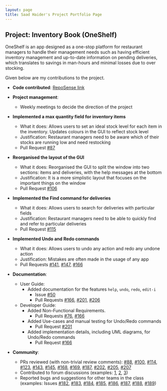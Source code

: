 ```yaml
---
layout: page
title: Saad Haider's Project Portfolio Page
---
```


## Project: Inventory Book (OneShelf)

OneShelf is an app designed as a one-stop platform for restaurant managers to handle their management needs such as having efficient inventory management 
and up-to-date information on pending deliveries, which translates to savings in man-hours and minimal losses due to over stocking.

Given below are my contributions to the project.

* **Code contributed**: [RepoSense link](https://nus-cs2103-ay2021s1.github.io/tp-dashboard/#search=T12-1&sort=groupTitle&sortWithin=title&since=2020-08-14&timeframe=commit&mergegroup=&groupSelect=groupByRepos&breakdown=false&tabOpen=true&tabType=authorship&tabAuthor=halcon-blanco&tabRepo=AY2021S1-CS2103T-T12-1%2Ftp%5Bmaster%5D&authorshipIsMergeGroup=false&authorshipFileTypes=)

* **Project management**:
  * Weekly meetings to decide the direction of the project

* **Implemented a max quantity field for inventory items**
  * What it does: Allows users to set an ideal stock level for each item in the inventory. Updates colours in the GUI to reflect stock level
  * Justification: Restaurant managers need to be aware which of their stocks are running low and need restocking
  * Pull Request [#87](https://github.com/AY2021S1-CS2103T-T12-1/tp/pull/87)
  
* **Reorganised the layout of the GUI**
  * What it does: Reorganised the GUI to split the window into two sections: items and deliveries, with the help messages at the bottom
  * Justification: It is a more simplistic layout that focuses on the important things on the window
  * Pull Request [#106](https://github.com/AY2021S1-CS2103T-T12-1/tp/pull/106)

* **Implemented the Find command for deliveries**
  * What it does: Allows users to search for deliveries with particular fields
  * Justification: Restaurant managers need to be able to quickly find and refer to particular deliveries
  * Pull Request [#115](https://github.com/AY2021S1-CS2103T-T12-1/tp/pull/115)
  
* **Implemented Undo and Redo commands**
  * What it does: Allows users to undo any action and redo any undone action
  * Justification: Mistakes are often made in the usage of any app
  * Pull Requests [#141](https://github.com/AY2021S1-CS2103T-T12-1/tp/pull/141), [#147](https://github.com/AY2021S1-CS2103T-T12-1/tp/pull/147),
    [#166](https://github.com/AY2021S1-CS2103T-T12-1/tp/pull/166)
  
* **Documentation**:
  * User Guide:
    * Added documentation for the features `help`, `undo`, `redo`, `edit-i`
        * Issue [\#50](https://github.com/AY2021S1-CS2103T-T12-1/tp/issues/50)
        * Pull Requests [#166](https://github.com/AY2021S1-CS2103T-T12-1/tp/pull/166), [#201](https://github.com/AY2021S1-CS2103T-T12-1/tp/pull/201), 
          [#206](https://github.com/AY2021S1-CS2103T-T12-1/tp/pull/206)
  * Developer Guide:
    * Added Non-Functional Requirements.
        * Pull Requests [#76](https://github.com/AY2021S1-CS2103T-T12-1/tp/pull/76), [#166](https://github.com/AY2021S1-CS2103T-T12-1/tp/pull/166)
    * Added Use-cases and manual testing for Undo/Redo commands
        * Pull Request [#201](https://github.com/AY2021S1-CS2103T-T12-1/tp/pull/201)
    * Added implementation details, including UML diagrams, for Undo/Redo commands
        * Pull Request [#166](https://github.com/AY2021S1-CS2103T-T12-1/tp/pull/166)

* **Community**:
  * PRs reviewed (with non-trivial review comments):
      [#88](https://github.com/AY2021S1-CS2103T-T12-1/tp/pull/88),
      [#100](https://github.com/AY2021S1-CS2103T-T12-1/tp/pull/100),
      [#114](https://github.com/AY2021S1-CS2103T-T12-1/tp/pull/114),
      [#123](https://github.com/AY2021S1-CS2103T-T12-1/tp/pull/123),
      [#143](https://github.com/AY2021S1-CS2103T-T12-1/tp/pull/143),
      [#145](https://github.com/AY2021S1-CS2103T-T12-1/tp/pull/145),
      [#168](https://github.com/AY2021S1-CS2103T-T12-1/tp/pull/168),
      [#169](https://github.com/AY2021S1-CS2103T-T12-1/tp/pull/169), 
      [#187](https://github.com/AY2021S1-CS2103T-T12-1/tp/pull/187),
      [#202](https://github.com/AY2021S1-CS2103T-T12-1/tp/pull/202),
      [#205](https://github.com/AY2021S1-CS2103T-T12-1/tp/pull/205),
      [#207](https://github.com/AY2021S1-CS2103T-T12-1/tp/pull/207)
  * Contributed to forum discussions (examples: [1](https://github.com/nus-cs2103-AY2021S1/forum/issues/35), [2](https://github.com/nus-cs2103-AY2021S1/forum/issues/31), [3](https://github.com/nus-cs2103-AY2021S1/forum/issues/118))
  * Reported bugs and suggestions for other teams in the class (examples:
      Issues [#182](https://github.com/AY2021S1-CS2103T-T17-3/tp/issues/182),
      [#183](https://github.com/AY2021S1-CS2103T-T17-3/tp/issues/183),
      [#184](https://github.com/AY2021S1-CS2103T-T17-3/tp/issues/184),
      [#185](https://github.com/AY2021S1-CS2103T-T17-3/tp/issues/185),
      [#186](https://github.com/AY2021S1-CS2103T-T17-3/tp/issues/186),
      [#187](https://github.com/AY2021S1-CS2103T-T17-3/tp/issues/187),
      [#188](https://github.com/AY2021S1-CS2103T-T17-3/tp/issues/188),
      [#189](https://github.com/AY2021S1-CS2103T-T17-3/tp/issues/189))
